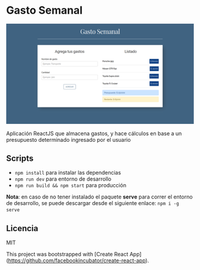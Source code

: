 # Gasto Semanal

![Captura de Gastos](.readme-static/captura.png)

Aplicación ReactJS que almacena gastos, y hace cálculos en base a un presupuesto determinado ingresado por el usuario

## Scripts

* `npm install` para instalar las dependencias
* `npm run dev` para entorno de desarrollo
* `npm run build && npm start` para producción

**Nota**: en caso de no tener instalado el paquete **serve** para correr el entorno de desarrollo, se puede descargar desde el siguiente enlace: `npm i -g serve`

## Licencia

MIT


This project was bootstrapped with [Create React App]
(https://github.com/facebookincubator/create-react-app).

